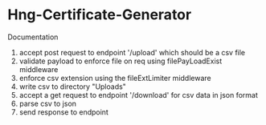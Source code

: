 # Hng-Certificate-Generator

Documentation
1. accept post request to endpoint '/upload' which should be a csv file
2. validate payload to enforce file on req using filePayLoadExist middleware
3. enforce csv extension using the fileExtLimiter middleware
4. write csv to directory "Uploads"
5. accept a get request to endpoint '/download' for csv data in json format
6. parse csv to json
7. send response to endpoint
